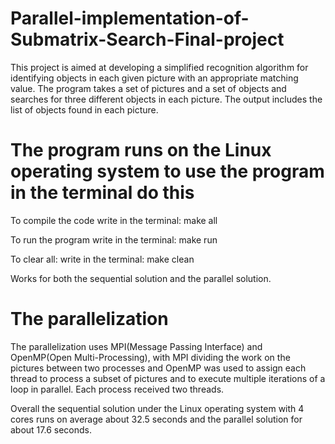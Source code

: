 # Parallel-implementation-of-Submatrix-Search-Final-project
This project is aimed at developing a simplified recognition algorithm for identifying objects in each given picture with an appropriate matching value. The program takes a set of pictures and a set of objects and searches for three different objects in each picture. The output includes the list of objects found in each picture.

# The program runs on the Linux operating system to use the program in the terminal do this
To compile the code write in the terminal: make all

To run the program write in the terminal: make run

To clear all: write in the terminal: make clean

Works for both the sequential solution and the parallel solution.

# The parallelization
The parallelization uses MPI(Message Passing Interface) and OpenMP(Open Multi-Processing), with MPI  dividing the work on the pictures between two processes
and OpenMP was used to assign each thread to process a subset of pictures and to execute multiple iterations of a loop in parallel.
Each process received two threads.

Overall the sequential solution under the Linux operating system with 4 cores runs on average about 32.5 seconds and the parallel solution for about 17.6 seconds. 
